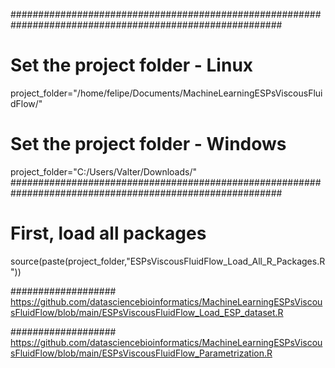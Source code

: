 #########################################################################################################
# Set the project folder - Linux 
project_folder="/home/felipe/Documents/MachineLearningESPsViscousFluidFlow/"

# Set the project folder - Windows
project_folder="C:/Users/Valter/Downloads/"
#########################################################################################################

# First, load all packages
source(paste(project_folder,"ESPsViscousFluidFlow_Load_All_R_Packages.R"))


###################
https://github.com/datasciencebioinformatics/MachineLearningESPsViscousFluidFlow/blob/main/ESPsViscousFluidFlow_Load_ESP_dataset.R

###################
https://github.com/datasciencebioinformatics/MachineLearningESPsViscousFluidFlow/blob/main/ESPsViscousFluidFlow_Parametrization.R
